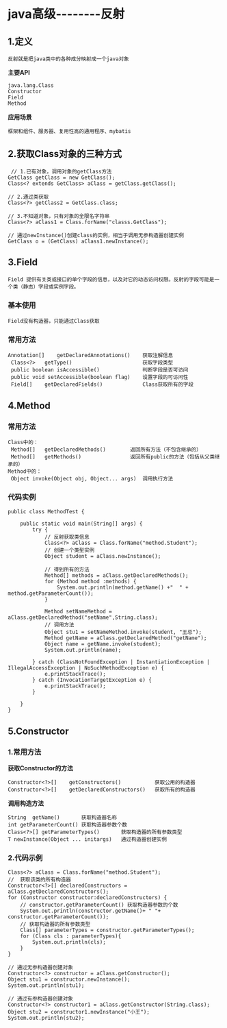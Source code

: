 # java高级--------反射
## 1.定义
    
    反射就是把java类中的各种成分映射成一个java对象
    
**主要API**
    
    java.lang.Class
    Constructor
    Field
    Method
 
 **应用场景**
 
    框架和组件、服务器、复用性高的通用程序、mybatis
    
## 2.获取Class对象的三种方式
     // 1.已有对象，调用对象的getClass方法
    GetClass getClass = new GetClass();
    Class<? extends GetClass> aClass = getClass.getClass();

    // 2.通过类获取
    Class<?> getClass2 = GetClass.class;

    // 3.不知道对象，只有对象的全限名字符串
    Class<?> aClass1 = Class.forName("classs.GetClass");
    
    // 通过newInstance()创建class的实例，相当于调用无参构造器创建实例
    GetClass o = (GetClass) aClass1.newInstance();
 
## 3.Field
    Field 提供有关类或接口的单个字段的信息，以及对它的动态访问权限。反射的字段可能是一个类（静态）字段或实例字段。
### 基本使用
    Field没有构造器，只能通过Class获取
### 常用方法
    Annotation[]	getDeclaredAnnotations()    获取注解信息
     Class<?>	getType()                       获取字段类型
     public boolean isAccessible()              判断字段是否可访问
     public void setAccessible(boolean flag)    设置字段的可访问性
     Field[]	getDeclaredFields()             Class获取所有的字段
## 4.Method
### 常用方法
    Class中的：
     Method[]	getDeclaredMethods()        返回所有方法（不包含继承的）
     Method[]	getMethods()                返回所有public的方法（包括从父类继承的）
    Method中的：
     Object	invoke(Object obj, Object... args)  调用执行方法
     
### 代码实例
    public class MethodTest {
    
        public static void main(String[] args) {
            try {
                // 反射获取类信息
                Class<?> aClass = Class.forName("method.Student");
                // 创建一个类型实例
                Object student = aClass.newInstance();
    
                // 得到所有的方法
                Method[] methods = aClass.getDeclaredMethods();
                for (Method method :methods) {
                    System.out.println(method.getName() +"  " + method.getParameterCount());
                }
    
                Method setNameMethod = aClass.getDeclaredMethod("setName",String.class);
                // 调用方法
                Object stu1 = setNameMethod.invoke(student, "王总");
                Method getName = aClass.getDeclaredMethod("getName");
                Object name = getName.invoke(student);
                System.out.println(name);
    
            } catch (ClassNotFoundException | InstantiationException | IllegalAccessException | NoSuchMethodException e) {
                e.printStackTrace();
            } catch (InvocationTargetException e) {
                e.printStackTrace();
            }
    
        }
    }
## 5.Constructor
### 1.常用方法
**获取Constructor的方法**

    Constructor<?>[]	getConstructors()           获取公用的构造器
    Constructor<?>[]	getDeclaredConstructors()   获取所有的构造器

**调用构造方法**

    String	getName()       获取构造器名称
    int getParameterCount() 获取构造器参数个数
    Class<?>[] getParameterTypes()       获取构造器的所有参数类型
    T newInstance(Object ... initargs)   通过构造器创建实例
    
### 2.代码示例
    Class<?> aClass = Class.forName("method.Student");
    //  获取该类的所有构造器
    Constructor<?>[] declaredConstructors = aClass.getDeclaredConstructors();
    for (Constructor constructor:declaredConstructors) {
        // constructor.getParameterCount() 获取构造器参数的个数
        System.out.println(constructor.getName()+ " "+ constructor.getParameterCount());
        // 获取构造器的所有参数类型
        Class[] parameterTypes = constructor.getParameterTypes();
        for (Class cls : parameterTypes){
            System.out.println(cls);
        }
    }

    // 通过无参构造器创建对象
    Constructor<?> constructor = aClass.getConstructor();
    Object stu1 = constructor.newInstance();
    System.out.println(stu1);

    // 通过有参构造器创建对象
    Constructor<?> constructor1 = aClass.getConstructor(String.class);
    Object stu2 = constructor1.newInstance("小王");
    System.out.println(stu2);
     